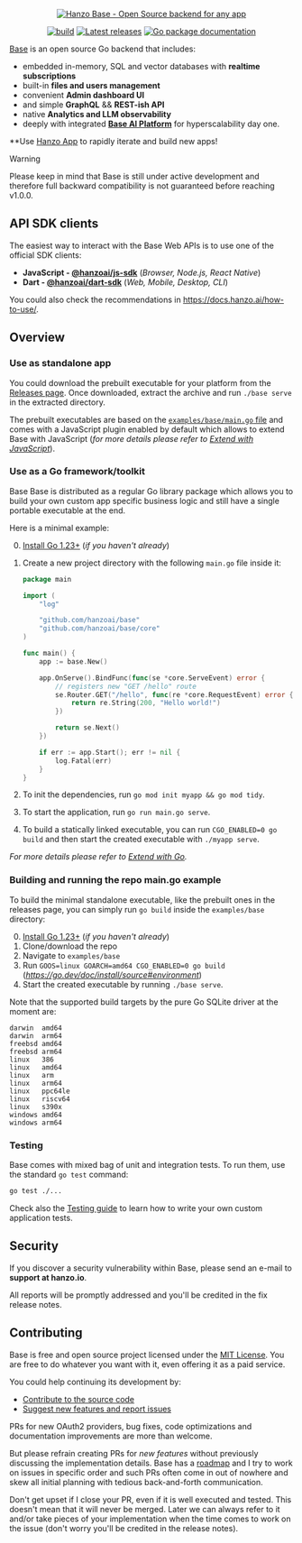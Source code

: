 <p align="center">
    <a href="https://hanzo.io" target="_blank" rel="noopener">
        <img src="https://i.imgur.com/5qimnm5.png" alt="Hanzo Base - Open Source backend for any app" />
    </a>
</p>

<p align="center">
    <a href="https://github.com/hanzoai/base/actions/workflows/release.yaml" target="_blank" rel="noopener"><img src="https://github.com/hanzoai/base/actions/workflows/release.yaml/badge.svg" alt="build" /></a>
    <a href="https://github.com/hanzoai/base/releases" target="_blank" rel="noopener"><img src="https://img.shields.io/github/release/hanzoai/base.svg" alt="Latest releases" /></a>
    <a href="https://pkg.go.dev/github.com/hanzoai/base" target="_blank" rel="noopener"><img src="https://godoc.org/github.com/hanzoai/base?status.svg" alt="Go package documentation" /></a>
</p>

[Base](https://hanzo.io) is an open source Go backend that includes:

- embedded in-memory, SQL and vector databases with **realtime subscriptions**
- built-in **files and users management**
- convenient **Admin dashboard UI**
- and simple **GraphQL** && **REST-ish API**
- native **Analytics and LLM observability**
- deeply with integrated **[Base AI Platform](https://hanzo.ai)** for
  hyperscalability day one.

**Use [Hanzo App](https://hanzo.app) to rapidly iterate and build new apps!

> [!WARNING]
> Please keep in mind that Base is still under active development
> and therefore full backward compatibility is not guaranteed before reaching v1.0.0.

## API SDK clients

The easiest way to interact with the Base Web APIs is to use one of the official SDK clients:

- **JavaScript - [@hanzoai/js-sdk](https://github.com/hanzoai/js-sdk)** (_Browser, Node.js, React Native_)
- **Dart - [@hanzoai/dart-sdk](https://github.com/hanzoai/dart-sdk)** (_Web, Mobile, Desktop, CLI_)

You could also check the recommendations in https://docs.hanzo.ai/how-to-use/.


## Overview

### Use as standalone app

You could download the prebuilt executable for your platform from the [Releases page](https://github.com/hanzoai/base/releases).
Once downloaded, extract the archive and run `./base serve` in the extracted directory.

The prebuilt executables are based on the [`examples/base/main.go` file](https://github.com/hanzoai/base/blob/master/examples/base/main.go) and comes with a JavaScript plugin enabled by default which allows to extend Base with JavaScript (_for more details please refer to [Extend with JavaScript](https://docs.hanzo.ai/js-overview/)_).

### Use as a Go framework/toolkit

Base Base is distributed as a regular Go library package which allows you to build
your own custom app specific business logic and still have a single portable executable at the end.

Here is a minimal example:

0. [Install Go 1.23+](https://go.dev/doc/install) (_if you haven't already_)

1. Create a new project directory with the following `main.go` file inside it:
    ```go
    package main

    import (
        "log"

        "github.com/hanzoai/base"
        "github.com/hanzoai/base/core"
    )

    func main() {
        app := base.New()

        app.OnServe().BindFunc(func(se *core.ServeEvent) error {
            // registers new "GET /hello" route
            se.Router.GET("/hello", func(re *core.RequestEvent) error {
                return re.String(200, "Hello world!")
            })

            return se.Next()
        })

        if err := app.Start(); err != nil {
            log.Fatal(err)
        }
    }
    ```

2. To init the dependencies, run `go mod init myapp && go mod tidy`.

3. To start the application, run `go run main.go serve`.

4. To build a statically linked executable, you can run `CGO_ENABLED=0 go build` and then start the created executable with `./myapp serve`.

_For more details please refer to [Extend with Go](https://docs.hanzo.ai/go-overview/)._

### Building and running the repo main.go example

To build the minimal standalone executable, like the prebuilt ones in the releases page, you can simply run `go build` inside the `examples/base` directory:

0. [Install Go 1.23+](https://go.dev/doc/install) (_if you haven't already_)
1. Clone/download the repo
2. Navigate to `examples/base`
3. Run `GOOS=linux GOARCH=amd64 CGO_ENABLED=0 go build`
   (_https://go.dev/doc/install/source#environment_)
4. Start the created executable by running `./base serve`.

Note that the supported build targets by the pure Go SQLite driver at the moment are:

```
darwin  amd64
darwin  arm64
freebsd amd64
freebsd arm64
linux   386
linux   amd64
linux   arm
linux   arm64
linux   ppc64le
linux   riscv64
linux   s390x
windows amd64
windows arm64
```

### Testing

Base comes with mixed bag of unit and integration tests.
To run them, use the standard `go test` command:

```sh
go test ./...
```

Check also the [Testing guide](http://docs.hanzo.ai/testing) to learn how to write your own custom application tests.

## Security

If you discover a security vulnerability within Base, please send an e-mail to **support at hanzo.io**.

All reports will be promptly addressed and you'll be credited in the fix release notes.

## Contributing

Base is free and open source project licensed under the [MIT License](LICENSE.md).
You are free to do whatever you want with it, even offering it as a paid service.

You could help continuing its development by:

- [Contribute to the source code](CONTRIBUTING.md)
- [Suggest new features and report issues](https://github.com/hanzoai/base/issues)

PRs for new OAuth2 providers, bug fixes, code optimizations and documentation improvements are more than welcome.

But please refrain creating PRs for _new features_ without previously discussing the implementation details.
Base has a [roadmap](https://github.com/orgs/base/projects/2) and I try to work on issues in specific order and such PRs often come in out of nowhere and skew all initial planning with tedious back-and-forth communication.

Don't get upset if I close your PR, even if it is well executed and tested. This doesn't mean that it will never be merged.
Later we can always refer to it and/or take pieces of your implementation when the time comes to work on the issue (don't worry you'll be credited in the release notes).
